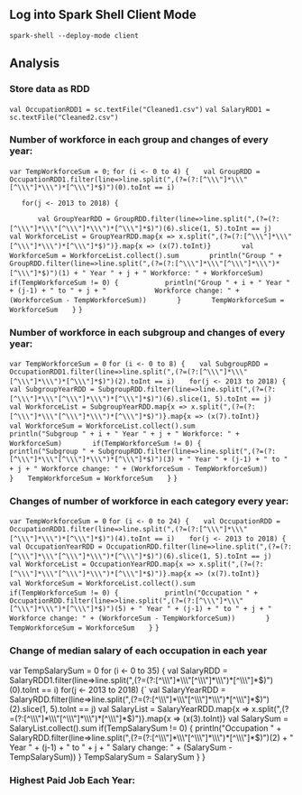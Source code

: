 ## Log into Spark Shell Client Mode
`spark-shell --deploy-mode client`
 
## Analysis

### Store data as RDD
`val OccupationRDD1 = sc.textFile("Cleaned1.csv")`
`val SalaryRDD1 = sc.textFile("Cleaned2.csv")`


### Number of workforce in each group and changes of every year:
`var TempWorkforceSum = 0;`
`for (i <- 0 to 4) {`
`   val GroupRDD = OccupationRDD1.filter(line=>line.split(",(?=(?:[^\\\"]*\\\"[^\\\"]*\\\")*[^\\\"]*$)")(0).toInt == i)`

`   for(j <- 2013 to 2018) {`

`       val GroupYearRDD = GroupRDD.filter(line=>line.split(",(?=(?:[^\\\"]*\\\"[^\\\"]*\\\")*[^\\\"]*$)")(6).slice(1, 5).toInt == j)`
`       val WorkforceList = GroupYearRDD.map{x => x.split(",(?=(?:[^\\\"]*\\\"[^\\\"]*\\\")*[^\\\"]*$)")}.map{x => (x(7).toInt)}`
`       val WorkforceSum = WorkforceList.collect().sum`
`       println("Group " + GroupRDD.filter(line=>line.split(",(?=(?:[^\\\"]*\\\"[^\\\"]*\\\")*[^\\\"]*$)")(1) + " Year " + j + " Workforce: " + WorkforceSum)`
`       if(TempWorkforceSum != 0) {`
`           println("Group " + i + " Year " + (j-1) + " to " + j + "            Workforce change: " + (WorkforceSum - TempWorkforceSum))`
`       }`
`       TempWorkforceSum = WorkforceSum`
`   }`
`}`

### Number of workforce in each subgroup and changes of every year:
`var TempWorkforceSum = 0`
`for (i <- 0 to 8) {`
`   val SubgroupRDD = OccupationRDD1.filter(line=>line.split(",(?=(?:[^\\\"]*\\\"[^\\\"]*\\\")*[^\\\"]*$)")(2).toInt == i)`
`   for(j <- 2013 to 2018) {`
`       val SubgroupYearRDD = SubgroupRDD.filter(line=>line.split(",(?=(?:[^\\\"]*\\\"[^\\\"]*\\\")*[^\\\"]*$)")(6).slice(1, 5).toInt == j)`
`       val WorkforceList = SubgroupYearRDD.map{x => x.split(",(?=(?:[^\\\"]*\\\"[^\\\"]*\\\")*[^\\\"]*$)")}.map{x => (x(7).toInt)}`
`       val WorkforceSum = WorkforceList.collect().sum`
`       println("Subgroup " + i + " Year " + j + " Workforce: " + WorkforceSum)`
`       if(TempWorkforceSum != 0) {`
`           println("Subgroup " + SubgroupRDD.filter(line=>line.split(",(?=(?:[^\\\"]*\\\"[^\\\"]*\\\")*[^\\\"]*$)")(3) + " Year " + (j-1) + " to " + j + " Workforce change: " + (WorkforceSum - TempWorkforceSum))`
`       }`
`   TempWorkforceSum = WorkforceSum`
`   }`
`}`


### Changes of number of workforce in each category every year:
`var TempWorkforceSum = 0`
`for (i <- 0 to 24) {`
`   val OccupationRDD = OccupationRDD1.filter(line=>line.split(",(?=(?:[^\\\"]*\\\"[^\\\"]*\\\")*[^\\\"]*$)")(4).toInt == i)`
`   for(j <- 2013 to 2018) {`
`	    val OccupationYearRDD = OccupationRDD.filter(line=>line.split(",(?=(?:[^\\\"]*\\\"[^\\\"]*\\\")*[^\\\"]*$)")(6).slice(1, 5).toInt == j)`
`	    val WorkforceList = OccupationYearRDD.map{x => x.split(",(?=(?:[^\\\"]*\\\"[^\\\"]*\\\")*[^\\\"]*$)")}.map{x => (x(7).toInt)}`
`       val WorkforceSum = WorkforceList.collect().sum`
`       if(TempWorkforceSum != 0) {`
`		    println("Occupation " + OccupationRDD.filter(line=>line.split(",(?=(?:[^\\\"]*\\\"[^\\\"]*\\\")*[^\\\"]*$)")(5) + " Year " + (j-1) + " to " + j + " Workforce change: " + (WorkforceSum - TempWorkforceSum))`
`       }`
`   TempWorkforceSum = WorkforceSum`
`   }`
`}`

### Change of median salary of each occupation in each year 
<p>var TempSalarySum = 0
for (i <- 0 to 35) {
   val SalaryRDD = SalaryRDD1.filter(line=>line.split(",(?=(?:[^\\\"]*\\\"[^\\\"]*\\\")*[^\\\"]*$)")(0).toInt == i)
   for(j <- 2013 to 2018) {`
	    val SalaryYearRDD = SalaryRDD.filter(line=>line.split(",(?=(?:[^\\\"]*\\\"[^\\\"]*\\\")*[^\\\"]*$)")(2).slice(1, 5).toInt == j)
	    val SalaryList = SalaryYearRDD.map{x => x.split(",(?=(?:[^\\\"]*\\\"[^\\\"]*\\\")*[^\\\"]*$)")}.map{x => (x(3).toInt)}
       val SalarySum = SalaryList.collect().sum
       if(TempSalarySum != 0) {
		    println("Occupation " + SalaryRDD.filter(line=>line.split(",(?=(?:[^\\\"]*\\\"[^\\\"]*\\\")*[^\\\"]*$)")(2) + " Year " + (j-1) + " to " + j + " Salary change: " + (SalarySum - TempSalarySum))
       }
   TempSalarySum = SalarySum
   }
} </p>


### Highest Paid Job Each Year:






